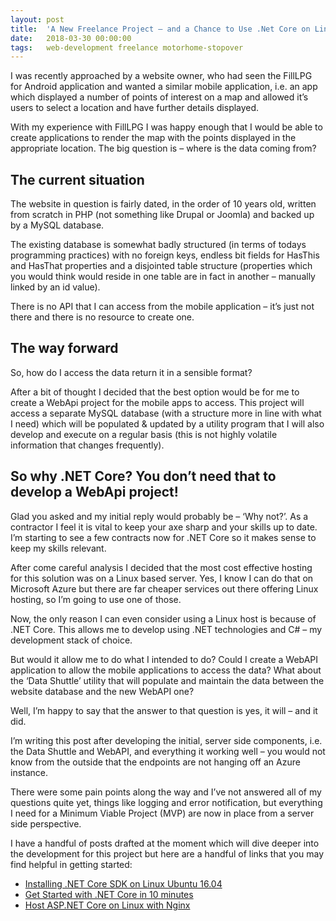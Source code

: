 ```yaml
---
layout: post
title:  'A New Freelance Project – and a Chance to Use .Net Core on Linux'
date:   2018-03-30 00:00:00
tags:   web-development freelance motorhome-stopover
---
```

I was recently approached by a website owner, who had seen the FillLPG for Android application and wanted a similar mobile application, i.e. an app which displayed a number of points of interest on a map and allowed it’s users to select a location and have further details displayed.

With my experience with FillLPG I was happy enough that I would be able to create applications to render the map with the points displayed in the appropriate location. The big question is – where is the data coming from?
<!--more-->
## The current situation

The website in question is fairly dated, in the order of 10 years old, written from scratch in PHP (not something like Drupal or Joomla) and backed up by a MySQL database.

The existing database is somewhat badly structured (in terms of todays programming practices) with no foreign keys, endless bit fields for HasThis and HasThat properties and a disjointed table structure (properties which you would think would reside in one table are in fact in another – manually linked by an id value).

There is no API that I can access from the mobile application – it’s just not there and there is no resource to create one.

## The way forward

So, how do I access the data return it in a sensible format?

After a bit of thought I decided that the best option would be for me to create a WebApi project for the mobile apps to access. This project will access a separate MySQL database (with a structure more in line with what I need) which will be populated & updated by a utility program that I will also develop and execute on a regular basis (this is not highly volatile information that changes frequently).

## So why .NET Core? You don’t need that to develop a WebApi project!

Glad you asked and my initial reply would probably be – ‘Why not?’. As a contractor I feel it is vital to keep your axe sharp and your skills up to date. I’m starting to see a few contracts now for .NET Core so it makes sense to keep my skills relevant.

After come careful analysis I decided that the most cost effective hosting for this solution was on a Linux based server. Yes, I know I can do that on Microsoft Azure but there are far cheaper services out there offering Linux hosting, so I’m going to use one of those.

Now, the only reason I can even consider using a Linux host is because of .NET Core. This allows me to develop using .NET technologies and C# – my development stack of choice.

But would it allow me to do what I intended to do? Could I create a WebAPI application to allow the mobile applications to access the data? What about the ‘Data Shuttle’ utility that will populate and maintain the data between the website database and the new WebAPI one?

Well, I’m happy to say that the answer to that question is yes, it will – and it did.

I’m writing this post after developing the initial, server side components, i.e. the Data Shuttle and WebAPI, and everything it working well – you would not know from the outside that the endpoints are not hanging off an Azure instance.

There were some pain points along the way and I’ve not answered all of my questions quite yet, things like logging and error notification, but everything I need for a Minimum Viable Project (MVP) are now in place from a server side perspective.

I have a handful of posts drafted at the moment which will dive deeper into the development for this project but here are a handful of links that you may find helpful in getting started:

- <a href='https://www.microsoft.com/net/download/linux-package-manager/ubuntu16-04/sdk-current' target='_blank'>Installing .NET Core SDK on Linux Ubuntu 16.04</a>
- <a href='https://www.microsoft.com/net/learn/get-started/linux/ubuntu16-04' target='_blank'>Get Started with .NET Core in 10 minutes</a>
- <a href='https://docs.microsoft.com/en-us/aspnet/core/host-and-deploy/linux-nginx?tabs=aspnetcore2x' target='_blank'>Host ASP.NET Core on Linux with Nginx</a>
